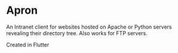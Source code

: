 # Apron

An Intranet client for websites hosted on Apache or Python servers revealing their directory tree. Also works for FTP servers.

Created in Flutter
